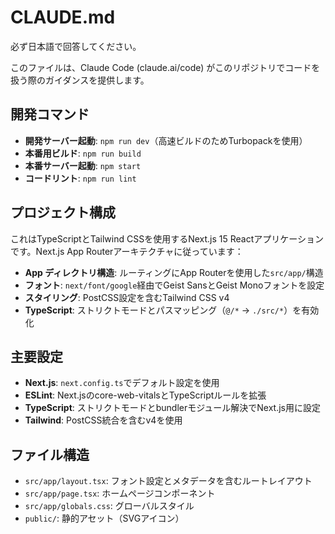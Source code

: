 # CLAUDE.md

必ず日本語で回答してください。

このファイルは、Claude Code (claude.ai/code) がこのリポジトリでコードを扱う際のガイダンスを提供します。

## 開発コマンド

- **開発サーバー起動**: `npm run dev`（高速ビルドのためTurbopackを使用）
- **本番用ビルド**: `npm run build`
- **本番サーバー起動**: `npm start`  
- **コードリント**: `npm run lint`

## プロジェクト構成

これはTypeScriptとTailwind CSSを使用するNext.js 15 Reactアプリケーションです。Next.js App Routerアーキテクチャに従っています：

- **App ディレクトリ構造**: ルーティングにApp Routerを使用した`src/app/`構造
- **フォント**: `next/font/google`経由でGeist SansとGeist Monoフォントを設定
- **スタイリング**: PostCSS設定を含むTailwind CSS v4
- **TypeScript**: ストリクトモードとパスマッピング（`@/*` → `./src/*`）を有効化

## 主要設定

- **Next.js**: `next.config.ts`でデフォルト設定を使用
- **ESLint**: Next.jsのcore-web-vitalsとTypeScriptルールを拡張
- **TypeScript**: ストリクトモードとbundlerモジュール解決でNext.js用に設定
- **Tailwind**: PostCSS統合を含むv4を使用

## ファイル構造

- `src/app/layout.tsx`: フォント設定とメタデータを含むルートレイアウト
- `src/app/page.tsx`: ホームページコンポーネント
- `src/app/globals.css`: グローバルスタイル
- `public/`: 静的アセット（SVGアイコン）
